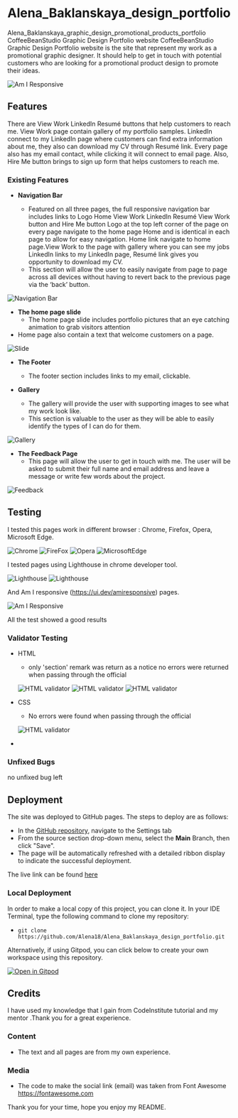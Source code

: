 # Alena_Baklanskaya_design_portfolio
Alena_Baklanskaya_graphic_design_promotional_products_portfolio
CoffeeBeanStudio Graphic Design Portfolio website
CoffeeBeanStudio Graphic Design Portfolio website is the site that represent my work as a promotional graphic designer. It should help to get in touch with potential customers who are looking for a promotional product design to promote their ideas.

![Am I Responsive](assets/images/scramiresponsive.jpg)

## Features 
There are  View Work LinkedIn Resumé buttons that help customers to reach me. View Work page contain gallery of my portfolio samples. LinkedIn connect to my LinkedIn page where customers can find extra information about me, they also can download my CV through Resumé link. Every page also has my email contact, while clicking it will connect to email page. Also, Hire Me button brings to sign up form that helps customers to reach me.

### Existing Features

- __Navigation Bar__

  - Featured on all three pages, the full responsive navigation bar includes links to Logo Home View Work LinkedIn Resumé View Work button and Hire Me button Logo at the top left corner of the page on every page navigate to the home page Home and is identical in each page to allow for easy navigation. Home link navigate to home page.View Work to the page with gallery where you can see my jobs LinkedIn links to my LinkedIn page, Resumé link gives you opportunity to download my CV.
  - This section will allow the user to easily navigate from page to page across all devices without having to revert back to the previous page via the ‘back’ button. 

![Navigation Bar](assets/images/navigation.jpg)

- __The home page slide__
  - The home page slide includes portfolio pictures that  an eye catching animation to grab visitors attention
- Home page also contain a text that welcome customers on a page.

![Slide](assets/images/slider.jpg)

- __The Footer__ 

  - The footer section includes links to my email, clickable.


- __Gallery__

  - The gallery will provide the user with supporting images to see what my work look like. 
  - This section is valuable to the user as they will be able to easily identify the types of I can do for them. 

![Gallery](assets/images/gallery.jpg)

- __The Feedback Page__
  - This page will allow the user to get in touch with me. The user will be asked to submit their full name and email address and leave a message or write few words about the project. 

![Feedback](assets/images/form.jpg)

## Testing 

I tested this pages work in different browser : Chrome, Firefox, Opera, Microsoft Edge.

![Chrome](assets/images/chrome.jpg)
![FireFox](assets/images/firefox.jpg)
![Opera](assets/images/opera.jpg)
![MicrosoftEdge](assets/images/microsoft.jpg)

I tested pages using Lighthouse in chrome developer tool.

![Lighthouse](assets/images/scrlighthouse.jpg)
![Lighthouse](assets/images/scrlighthouse01.jpg)

And Am I responsive (https://ui.dev/amiresponsive) pages.

![Am I Responsive](assets/images/scramiresponsive.jpg)

All the test showed a good results



### Validator Testing 

- HTML
  - only 'section' remark was return as a notice no errors were returned when passing through the official 

  ![HTML validator](assets/images/scrviewwork.jpg)
  ![HTML validator](assets/images/scrindex.jpg)
  ![HTML validator](assets/images/scrfeedback.jpg)
  


- CSS
  - No errors were found when passing through the official

  ![HTML validator](assets/images/scrcss.jpg)

-
### Unfixed Bugs

no unfixed bug left


## Deployment

The site was deployed to GitHub pages. The steps to deploy are as follows: 
  - In the [GitHub repository](https://github.com/Alena18/Alena_Baklanskaya_design_portfolio), navigate to the Settings tab 
  - From the source section drop-down menu, select the **Main** Branch, then click "Save".
  - The page will be automatically refreshed with a detailed ribbon display to indicate the successful deployment.

The live link can be found [here](https://alena18.github.io/Alena_Baklanskaya_design_portfolio)

### Local Deployment

In order to make a local copy of this project, you can clone it. In your IDE Terminal, type the following command to clone my repository:

- `git clone https://github.com/Alena18/Alena_Baklanskaya_design_portfolio.git`

Alternatively, if using Gitpod, you can click below to create your own workspace using this repository.

[![Open in Gitpod](https://gitpod.io/button/open-in-gitpod.svg)](https://gitpod.io/#https://github.com/Alena18/Alena_Baklanskaya_design_portfolio)

## Credits 

I have used my knowledge that I gain from CodeInstitute tutorial and my mentor .Thank you for a great experience. 

### Content 

- The text and all pages are from my own experience. 

### Media

- The code to make the social link (email) was taken from Font Awesome https://fontawesome.com

Thank you for your time, hope you enjoy my README.